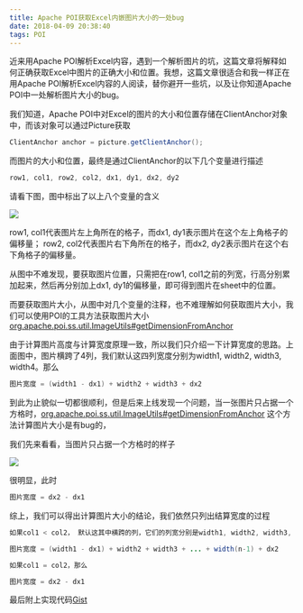 ```yaml
---
title: Apache POI获取Excel内嵌图片大小的一处bug
date: 2018-04-09 20:38:40
tags: POI
---
```


近来用Apache POI解析Excel内容，遇到一个解析图片的坑，这篇文章将解释如何正确获取Excel中图片的正确大小和位置。我想，这篇文章很适合和我一样正在用Apache POI解析Excel内容的人阅读，替你避开一些坑，以及让你知道Apache POI中一处解析图片大小的bug。


我们知道，Apache POI中对Excel的图片的大小和位置存储在ClientAnchor对象中，而该对象可以通过Picture获取

```java
ClientAnchor anchor = picture.getClientAnchor();
```

而图片的大小和位置，最终是通过ClientAnchor的以下几个变量进行描述

```java
row1, col1, row2, col2, dx1, dy1, dx2, dy2
```

请看下图，图中标出了以上八个变量的含义


![](/images/poi_image_size_01.png)

row1, col1代表图片左上角所在的格子，而dx1, dy1表示图片在这个左上角格子的偏移量；
row2, col2代表图片右下角所在的格子，而dx2, dy2表示图片在这个右下角格子的偏移量。

从图中不难发现，要获取图片位置，只需把在row1, col1之前的列宽，行高分别累加起来，然后再分别加上dx1, dy1的偏移量，即可得到图片在sheet中的位置。


而要获取图片大小，从图中对几个变量的注释，也不难理解如何获取图片大小，我们可以使用POI的工具方法获取图片大小[org.apache.poi.ss.util.ImageUtils#getDimensionFromAnchor](https://github.com/apache/poi/blob/2395c89b4521bc98f0b337d309679c8386bd8c45/src/java/org/apache/poi/ss/util/ImageUtils.java#L225)

由于计算图片高度与计算宽度原理一致，所以我们只介绍一下计算宽度的思路。上面图中，图片横跨了4列，我们默认这四列宽度分别为width1, width2, width3, width4。那么

```java
图片宽度 = (width1 - dx1) + width2 + width3 + dx2
```

到此为止貌似一切都很顺利，但是后来上线发现一个问题，当一张图片只占据一个方格时，[org.apache.poi.ss.util.ImageUtils#getDimensionFromAnchor](https://github.com/apache/poi/blob/2395c89b4521bc98f0b337d309679c8386bd8c45/src/java/org/apache/poi/ss/util/ImageUtils.java#L225) 这个方法计算图片大小是有bug的，

我们先来看看，当图片只占据一个方格时的样子

![](/images/poi_image_size_02.png)

很明显，此时

```java
图片宽度 = dx2 - dx1
```

综上，我们可以得出计算图片大小的结论，我们依然只列出结算宽度的过程

```java
如果col1 < col2， 默认这其中横跨的列，它们的列宽分别是width1, width2, width3, ... , widthn，那么

图片宽度 = (width1 - dx1) + width2 + width3 + ... + width(n-1) + dx2

如果col1 = col2，那么

图片宽度 = dx2 - dx1

```

最后附上实现代码[Gist](https://gist.github.com/Leaking/8e0ac94aeb80800c2376f39010eac41d)

